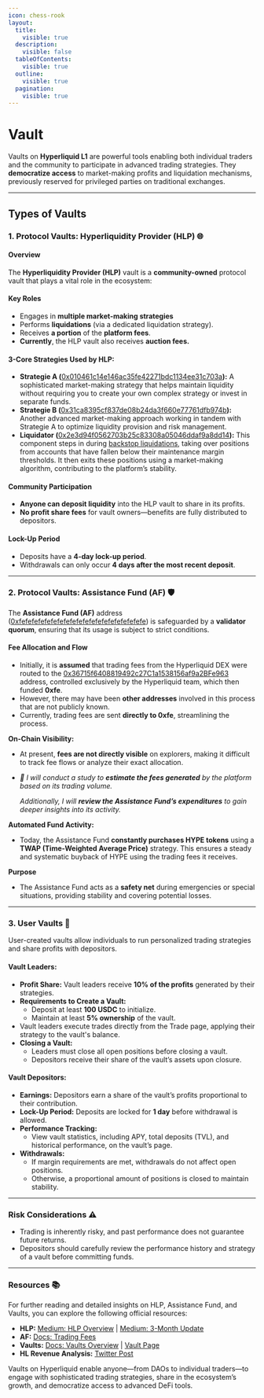 ```yaml
---
icon: chess-rook
layout:
  title:
    visible: true
  description:
    visible: false
  tableOfContents:
    visible: true
  outline:
    visible: true
  pagination:
    visible: true
---
```


# Vault

Vaults on **Hyperliquid L1** are powerful tools enabling both individual traders and the community to participate in advanced trading strategies. They **democratize access** to market-making profits and liquidation mechanisms, previously reserved for privileged parties on traditional exchanges.

***

## **Types of Vaults**

### **1. Protocol Vaults: Hyperliquidity Provider (HLP)** 🌐

#### **Overview**

The **Hyperliquidity Provider (HLP)** vault is a **community-owned** protocol vault that plays a vital role in the ecosystem:

#### **Key Roles**

* Engages in **multiple market-making strategies**
* Performs **liquidations** (via a dedicated liquidation strategy).
* Receives **a portion** of the **platform fees**.
* **Currently**, the HLP vault also receives **auction fees.**

#### **3-Core Strategies Used by HLP:**

* **Strategie A (**[0x010461c14e146ac35fe42271bdc1134ee31c703a](https://app.hyperliquid.xyz/vaults/0x010461c14e146ac35fe42271bdc1134ee31c703a)**):** A sophisticated market-making strategy that helps maintain liquidity without requiring you to create your own complex strategy or invest in separate funds.
* **Strategie B (**[0x31ca8395cf837de08b24da3f660e77761dfb974b](https://app.hyperliquid.xyz/vaults/0x31ca8395cf837de08b24da3f660e77761dfb974b)**):** Another advanced market-making approach working in tandem with Strategie A to optimize liquidity provision and risk management.
* **Liquidator (**[0x2e3d94f0562703b25c83308a05046ddaf9a8dd14](https://app.hyperliquid.xyz/vaults/0x2e3d94f0562703b25c83308a05046ddaf9a8dd14)**):** This component steps in during [backstop liquidations](https://community-hyperliquid.gitbook.io/community-docs/technical-overview-of-hyperliquid/hyperliquid-l1/dex/clearinghouse/liquidations), taking over positions from accounts that have fallen below their maintenance margin thresholds. It then exits these positions using a market-making algorithm, contributing to the platform’s stability.

#### **Community Participation**

* **Anyone can deposit liquidity** into the HLP vault to share in its profits.
* **No profit share fees** for vault owners—benefits are fully distributed to depositors.

#### **Lock-Up Period**

* Deposits have a **4-day lock-up period**.
* Withdrawals can only occur **4 days after the most recent deposit**.

***

### **2. Protocol Vaults: Assistance Fund (AF)** 🛡️

The **Assistance Fund (AF)** address ([0xfefefefefefefefefefefefefefefefefefefefe](https://hypurrscan.io/address/0xfefefefefefefefefefefefefefefefefefefefe)) is safeguarded by a **validator quorum**, ensuring that its usage is subject to strict conditions.

#### **Fee Allocation and Flow**

* Initially, it is **assumed** that trading fees from the Hyperliquid DEX were routed to the [0x36715f6408819492c27C1a1538156af9a2BFe963](https://hypurrscan.io/address/0x36715f6408819492c27C1a1538156af9a2BFe963) address, controlled exclusively by the Hyperliquid team, which then funded **0xfe**.
* However, there may have been **other addresses** involved in this process that are not publicly known.
* Currently, trading fees are sent **directly to 0xfe**, streamlining the process.

**On-Chain Visibility:**

* At present, **fees are not directly visible** on explorers, making it difficult to track fee flows or analyze their exact allocation.
*   _🚧 I will conduct a study to **estimate the fees generated** by the platform based on its trading volume._

    _Additionally, I will **review the Assistance Fund’s expenditures** to gain deeper insights into its activity._

**Automated Fund Activity:**

* Today, the Assistance Fund **constantly purchases HYPE tokens** using a **TWAP (Time-Weighted Average Price)** strategy. This ensures a steady and systematic buyback of HYPE using the trading fees it receives.

**Purpose**

* The Assistance Fund acts as a **safety net** during emergencies or special situations, providing stability and covering potential losses.

***

### **3. User Vaults** 👥

User-created vaults allow individuals to run personalized trading strategies and share profits with depositors.

#### **Vault Leaders:**

* **Profit Share:** Vault leaders receive **10% of the profits** generated by their strategies.
* **Requirements to Create a Vault:**
  * Deposit at least **100 USDC** to initialize.
  * Maintain at least **5% ownership** of the vault.
* Vault leaders execute trades directly from the Trade page, applying their strategy to the vault's balance.
* **Closing a Vault:**
  * Leaders must close all open positions before closing a vault.
  * Depositors receive their share of the vault’s assets upon closure.

#### **Vault Depositors:**

* **Earnings:** Depositors earn a share of the vault’s profits proportional to their contribution.
* **Lock-Up Period:** Deposits are locked for **1 day** before withdrawal is allowed.
* **Performance Tracking:**
  * View vault statistics, including APY, total deposits (TVL), and historical performance, on the vault’s page.
* **Withdrawals:**
  * If margin requirements are met, withdrawals do not affect open positions.
  * Otherwise, a proportional amount of positions is closed to maintain stability.

***

### **Risk Considerations** ⚠️

* Trading is inherently risky, and past performance does not guarantee future returns.
* Depositors should carefully review the performance history and strategy of a vault before committing funds.

***

### Resources 📚

For further reading and detailed insights on HLP, Assistance Fund, and Vaults, you can explore the following official resources:

* **HLP:** [Medium: HLP Overview](https://medium.com/@hyperliquid/hyperliquidity-provider-hlp-democratizing-market-making-bb114b1dff0f) | [Medium: 3-Month Update](https://medium.com/@hyperliquid/hlp-update-3-months-in-42327abe3e57)
* **AF:** [Docs: Trading Fees](https://hyperliquid.gitbook.io/hyperliquid-docs/trading/fees)
* **Vaults:** [Docs: Vaults Overview](https://hyperliquid.gitbook.io/hyperliquid-docs/vaults) | [Vault Page](https://app.hyperliquid.xyz/vaults)
* **HL Revenue Analysis:** [Twitter Post](https://x.com/stevenyuntcap/status/1866326285703856272)

Vaults on Hyperliquid enable anyone—from DAOs to individual traders—to engage with sophisticated trading strategies, share in the ecosystem’s growth, and democratize access to advanced DeFi tools.
